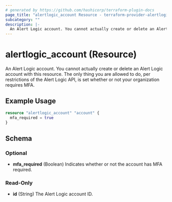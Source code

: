 ```yaml
---
# generated by https://github.com/hashicorp/terraform-plugin-docs
page_title: "alertlogic_account Resource - terraform-provider-alertlogic"
subcategory: ""
description: |-
  An Alert Logic account. You cannot actually create or delete an Alert Logic account with this resource. The only thing you are allowed to do, per restrictions of the Alert Logic API, is set whether or not your organization requires MFA.
---
```


# alertlogic_account (Resource)

An Alert Logic account. You cannot actually create or delete an Alert Logic account with this resource. The only thing you are allowed to do, per restrictions of the Alert Logic API, is set whether or not your organization requires MFA.

## Example Usage

```terraform
resource "alertlogic_account" "account" {
  mfa_required = true
}
```

<!-- schema generated by tfplugindocs -->
## Schema

### Optional

- **mfa_required** (Boolean) Indicates whether or not the account has MFA required.

### Read-Only

- **id** (String) The Alert Logic account ID.



